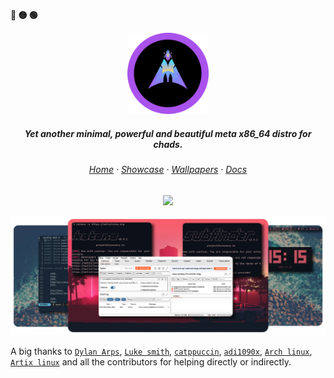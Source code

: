  <p align="left"><b><metis>🔴 🟡 🟢</metis></b></p>
<p align="center">
  <a href="https://metislinux.org"><img src="https://raw.githubusercontent.com/metis-os/.github/main/pix/metis-round-01.png" height="130" width="130" alt="Metis Linux"></a>
<h5 align="center"> Yet another minimal, powerful and beautiful meta x86_64 distro for chads.</h5>
 <p align="center">

<h6 align="center">
  <a href="https://metislinux.org">Home</a>
  ·
  <a href="https://metislinux.org/showcase">Showcase</a>
  ·
  <a href="https://wallpaper.metislinux.org">Wallpapers</a>
  ·
  <a href="https://metislinux.org/docs">Docs</a>
</h6>

<p align="center">
  <img src="https://raw.githubusercontent.com/catppuccin/catppuccin/main/assets/palette/macchiato.png" width="400" />
</p>


![img](https://raw.githubusercontent.com/metis-os/.github/main/pix/Final.png)

A big thanks to  [`Dylan Arps`](https://github.com/dylanaraps), [`Luke smith`](https://github.com/lukesmithxyz), [`catppuccin`](https://github.com/catppuccin), [`adi1090x`](https://github.com/adi1090x), [`Arch linux`](https://archlinux.org), [`Artix linux`](https://artixinux.org)  and all the contributors for helping directly or indirectly.

                              
